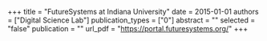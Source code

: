 +++
title = "FutureSystems at Indiana University"
date = 2015-01-01
authors = ["Digital Science Lab"]
publication_types = ["0"]
abstract = ""
selected = "false"
publication = ""
url_pdf = "https://portal.futuresystems.org/"
+++

